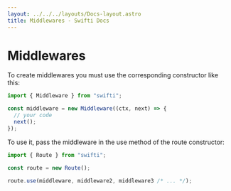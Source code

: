 ```yaml
---
layout: ../../../layouts/Docs-layout.astro
title: Middlewares - Swifti Docs
---
```


# Middlewares

To create middlewares you must use the corresponding constructor like this:

```ts
import { Middleware } from "swifti";

const middleware = new Middleware((ctx, next) => {
  // your code
  next();
});
```

To use it, pass the middleware in the use method of the route constructor:

```ts
import { Route } from "swifti";

const route = new Route();

route.use(middleware, middleware2, middleware3 /* ... */);
```
